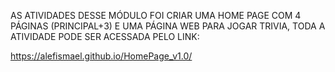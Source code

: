 AS ATIVIDADES DESSE MÓDULO FOI CRIAR UMA HOME PAGE COM 4 PÁGINAS (PRINCIPAL+3) E UMA PÁGINA WEB PARA JOGAR TRIVIA, TODA A ATIVIDADE PODE SER ACESSADA PELO LINK:

https://alefismael.github.io/HomePage_v1.0/
